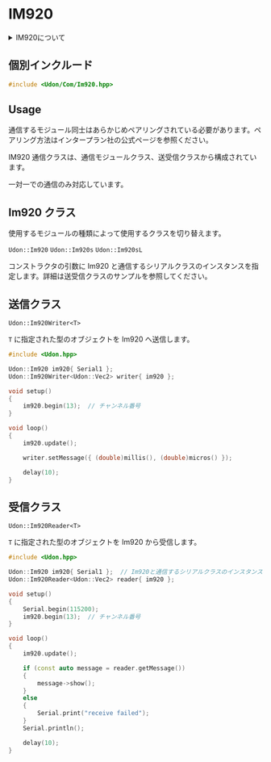 # IM920

<details>
<summary> IM920について </summary>

920MHz 帯 インタープラン社製無線モジュール

### 特徴

無線通信

UART で IM920 モジュールとデータのやり取りを行います。

免許や申請手続き不要。電波法関係はモジュール内部で自動的に制御されます。

### 通信イメージ

```mermaid
flowchart LR

    subgraph 送信者
    送信マイコン[マイコン] --UART--> 送信Im920[IM920]
    end

    送信Im920[IM920] -.920MHz.->  受信Im920[IM920]

    subgraph 受信者
    受信Im920[IM920] --UART--> 受信マイコン[マイコン]
    end

```

### 公式ページ

[IM920](https://www.interplan.co.jp/solution/wireless/im920/)
[IM920s](https://www.interplan.co.jp/solution/wireless/im920s/)
[IM920sL](https://www.interplan.co.jp/solution/wireless/im920sl/)

</details>

## 個別インクルード

```cpp
#include <Udon/Com/Im920.hpp>
```

## Usage

通信するモジュール同士はあらかじめペアリングされている必要があります。ペアリング方法はインタープラン社の公式ページを参照ください。

IM920 通信クラスは、通信モジュールクラス、送受信クラスから構成されています。

一対一での通信のみ対応しています。

## Im920 クラス

使用するモジュールの種類によって使用するクラスを切り替えます。

`Udon::Im920`
`Udon::Im920s`
`Udon::Im920sL`

コンストラクタの引数に Im920 と通信するシリアルクラスのインスタンスを指定します。詳細は送受信クラスのサンプルを参照してください。

## 送信クラス

`Udon::Im920Writer<T>`

`T` に指定された型のオブジェクトを Im920 へ送信します。

```cpp
#include <Udon.hpp>

Udon::Im920 im920{ Serial1 };
Udon::Im920Writer<Udon::Vec2> writer{ im920 };

void setup()
{
    im920.begin(13);  // チャンネル番号
}

void loop()
{
    im920.update();

    writer.setMessage({ (double)millis(), (double)micros() });

    delay(10);
}
```

## 受信クラス

`Udon::Im920Reader<T>`

`T` に指定された型のオブジェクトを Im920 から受信します。

```cpp
#include <Udon.hpp>

Udon::Im920 im920{ Serial1 };  // Im920と通信するシリアルクラスのインスタンスを指定
Udon::Im920Reader<Udon::Vec2> reader{ im920 };

void setup()
{
    Serial.begin(115200);
    im920.begin(13);  // チャンネル番号
}

void loop()
{
    im920.update();

    if (const auto message = reader.getMessage())
    {
        message->show();
    }
    else
    {
        Serial.print("receive failed");
    }
    Serial.println();

    delay(10);
}
```
